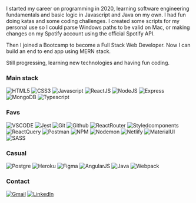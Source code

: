 I started my career on programming in 2020, learning software engineering fundamentals and basic logic in Javascript and Java on my own. I had fun doing katas and some coding challenges. I created some scripts for my personal use so I could parse Windows paths to be valid on Mac, or making changes on my Spotify account using the official Spotify API.

Then I joined a Bootcamp to become a Full Stack Web Developer. Now I can build an end to end app using MERN stack.

Still progressing, learning new technologies and having fun coding.


### Main stack

![HTML5](https://img.shields.io/badge/-html5-black?style=for-the-badge&logo=html5)
![CSS3](https://img.shields.io/badge/-css3-black?style=for-the-badge&logo=css3)
![Javascript](https://img.shields.io/badge/-javascript-black?style=for-the-badge&logo=javascript)
![ReactJS](https://img.shields.io/badge/-react_js-black?style=for-the-badge&logo=react)
![NodeJS](https://img.shields.io/badge/-node_js-black?style=for-the-badge&logo=node.js)
![Express](https://img.shields.io/badge/-express-black?style=for-the-badge&logo=express)
![MongoDB](https://img.shields.io/badge/-mongoDB-black?style=for-the-badge&logo=mongodb)
![Typescript](https://img.shields.io/badge/-typescript-black?style=for-the-badge&logo=typescript)

### Favs
![VSCODE](https://img.shields.io/badge/-visual_studio_code-black?style=for-the-badge&logo=visualstudiocode)
![Jest](https://img.shields.io/badge/-jest-black?style=for-the-badge&logo=jest)
![Git](https://img.shields.io/badge/-git-black?style=for-the-badge&logo=git)
![Github](https://img.shields.io/badge/-github-black?style=for-the-badge&logo=github)
![ReactRouter](https://img.shields.io/badge/-react_router-black?style=for-the-badge&logo=reactrouter)
![Styledcomponents](https://img.shields.io/badge/-styled_components-black?style=for-the-badge&logo=styledcomponents)
![ReactQuery](https://img.shields.io/badge/-react_query-black?style=for-the-badge&logo=reactquery)
![Postman](https://img.shields.io/badge/-postman-black?style=for-the-badge&logo=postman)
![NPM](https://img.shields.io/badge/-npm-black?style=for-the-badge&logo=npm)
![Nodemon](https://img.shields.io/badge/-nodemon-black?style=for-the-badge&logo=nodemon)
![Netlify](https://img.shields.io/badge/-netlify-black?style=for-the-badge&logo=netlify)
![MaterialUI](https://img.shields.io/badge/-material_ui-black?style=for-the-badge)
![SASS](https://img.shields.io/badge/-sass-black?style=for-the-badge&logo=sass)


### Casual

![Postgre](https://img.shields.io/badge/-postgre_sql-black?style=for-the-badge&logo=postgresql)
![Heroku](https://img.shields.io/badge/-heroku-black?style=for-the-badge&logo=heroku)
![Figma](https://img.shields.io/badge/-figma-black?style=for-the-badge&logo=figma)
![AngularJS](https://img.shields.io/badge/-angular-black?style=for-the-badge&logo=angularjs)
![Java](https://img.shields.io/badge/-java-black?style=for-the-badge&logo=java)
![Webpack](https://img.shields.io/badge/-webpack-black?style=for-the-badge&logo=webpack)


### Contact

[![Gmail](https://img.shields.io/badge/Gmail-D14836?style=for-the-badge&logo=gmail&logoColor=white)](mailto:andreamaso.sm@gmail.com) 
[![LinkedIn](https://img.shields.io/badge/linkedin-%230077B5.svg?style=for-the-badge&logo=linkedin&logoColor=white)](https://www.linkedin.com/in/andreamaso/)
